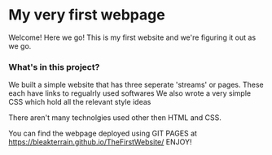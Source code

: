 # My very first webpage 

Welcome! Here we go! 
This is my first website and we're figuring it out as we go.

### What's in this project?
We built a simple website that has three seperate 'streams' or pages. 
These each have links to regualrly used softwares
We also wrote a very simple CSS which hold all the relevant style ideas

There aren't many technolgies used other then HTML and CSS. 

You can find the webpage deployed using GIT PAGES at https://bleakterrain.github.io/TheFirstWebsite/
ENJOY! 